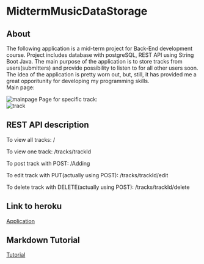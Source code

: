 # MidtermMusicDataStorage


## About
The following application is a mid-term project for Back-End development course. Project includes database with postgreSQL, REST API using String Boot Java.
The main purpose of the application is to store tracks from users(submitters) and provide possibility to listen to for all other users soon. <br> The idea of the application is pretty worn out, but, still, it has provided me a great opporitunity for developing my programming skills.<br>
Main page: <br>

![mainpage](https://user-images.githubusercontent.com/60456879/112559496-535f6300-8dfb-11eb-8a9c-53da2190fcf7.png)
Page for specific track:<br>![track](https://user-images.githubusercontent.com/60456879/112559449-3fb3fc80-8dfb-11eb-8fee-0f61abc54ebe.png)

## REST API description
To view all tracks: /<br>

To view one track: /tracks/trackId<br>

To post track with POST: /Adding<br>

To edit track with PUT(actually using POST): /tracks/trackId/edit<br>

To delete track with DELETE(actually using POST): /tracks/trackId/delete
## Link to heroku
[Application](https://trackapplication.herokuapp.com/)
## Markdown Tutorial
[Tutorial](https://trackapplication.herokuapp.com/)
